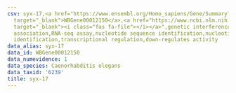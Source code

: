 ```yaml
---
csv: syx-17,<a href="https://www.ensembl.org/Homo_sapiens/Gene/Summary?db=core;g=WBGene00012150"
  target="_blank">WBGene00012150</a>,<a href="https://www.ncbi.nlm.nih.gov/pubmed/27496166"
  target="_blank"><i class="fas fa-file"></i></a>",genetic interference,functional
  association,RNA-seq assay,nucleotide sequence identification,nucleotide sequence
  identification,transcriptional regulation,down-regulates activity
data_alias: syx-17
data_id: WBGene00012150
data_numevidence: 1
data_species: Caenorhabditis elegans
data_taxid: '6239'
title: syx-17
---
```

